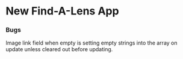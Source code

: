 # New Find-A-Lens App

### Bugs
Image link field when empty is setting empty strings into the array on update unless cleared out before updating.